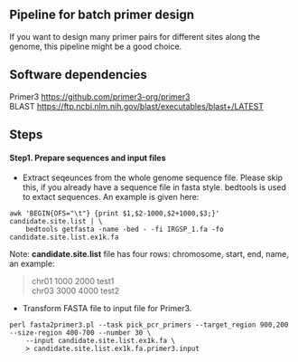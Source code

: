 ## Pipeline for batch primer design
If you want to design many primer pairs for different sites along the genome, this pipeline might be a good choice.


## Software dependencies
Primer3 <https://github.com/primer3-org/primer3><br>
BLAST <https://ftp.ncbi.nlm.nih.gov/blast/executables/blast+/LATEST>

## Steps

#### Step1. Prepare sequences and input files

* Extract seqeunces from the whole genome sequence file. Please skip this, if you already have a sequence file in fasta style. bedtools is used to extact sequences. An example is given here:
```
awk 'BEGIN{OFS="\t"} {print $1,$2-1000,$2+1000,$3;}' candidate.site.list | \
    bedtools getfasta -name -bed - -fi IRGSP_1.fa -fo candidate.site.list.ex1k.fa
```
Note: **candidate.site.list** file has four rows: chromosome,  start, end, name, an example:  
>chr01   1000    2000    test1<br>
>chr03   3000    4000    test2<br>

* Transform FASTA file to input file for Primer3.
```
perl fasta2primer3.pl --task pick_pcr_primers --target_region 900,200 --size-region 400-700 --number 30 \
    --input candidate.site.list.ex1k.fa \
    > candidate.site.list.ex1k.fa.primer3.input
```

